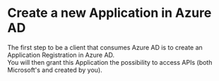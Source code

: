 # Create a new Application in Azure AD

The first step to be a client that consumes Azure AD is to create an Application Registration in Azure AD.  
You will then grant this Application the possibility to access APIs (both Microsoft's and created by you).
